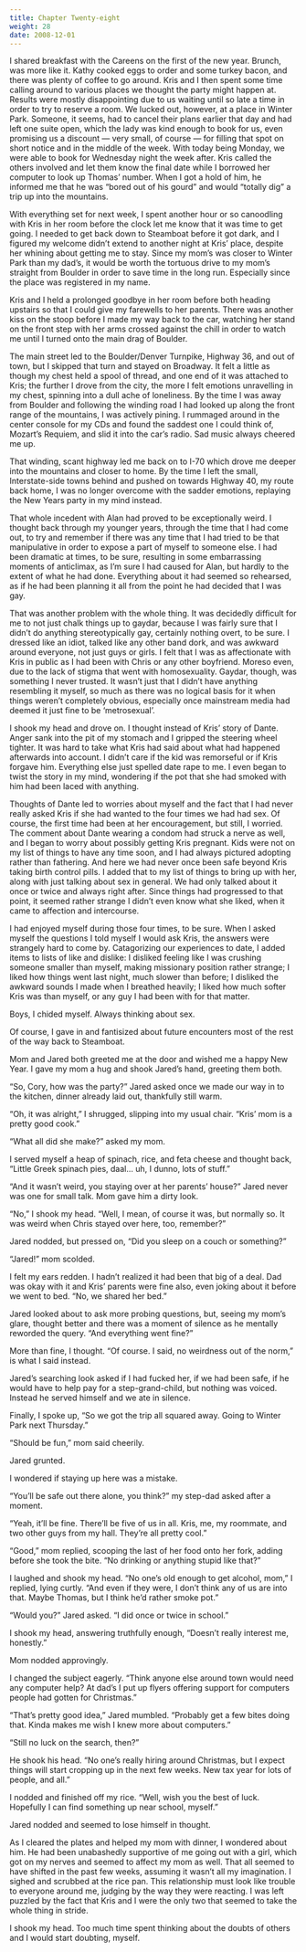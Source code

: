 ```yaml
---
title: Chapter Twenty-eight
weight: 28
date: 2008-12-01
---
```


I shared breakfast with the Careens on the first of the new year.
Brunch, was more like it. Kathy cooked eggs to order and some turkey
bacon, and there was plenty of coffee to go around. Kris and I then
spent some time calling around to various places we thought the party
might happen at. Results were mostly disappointing due to us waiting
until so late a time in order to try to reserve a room. We lucked out,
however, at a place in Winter Park. Someone, it seems, had to cancel
their plans earlier that day and had left one suite open, which the lady
was kind enough to book for us, even promising us a discount — very
small, of course — for filling that spot on short notice and in the
middle of the week. With today being Monday, we were able to book for
Wednesday night the week after. Kris called the others involved and let
them know the final date while I borrowed her computer to look up
Thomas’ number. When I got a hold of him, he informed me that he was
“bored out of his gourd” and would “totally dig” a trip up into the
mountains.

With everything set for next week, I spent another hour or so canoodling
with Kris in her room before the clock let me know that it was time to
get going. I needed to get back down to Steamboat before it got dark,
and I figured my welcome didn’t extend to another night at Kris’ place,
despite her whining about getting me to stay. Since my mom’s was closer
to Winter Park than my dad’s, it would be worth the tortuous drive to my
mom’s straight from Boulder in order to save time in the long run.
Especially since the place was registered in my name.

Kris and I held a prolonged goodbye in her room before both heading
upstairs so that I could give my farewells to her parents. There was
another kiss on the stoop before I made my way back to the car, watching
her stand on the front step with her arms crossed against the chill in
order to watch me until I turned onto the main drag of Boulder.

The main street led to the Boulder/Denver Turnpike, Highway 36, and out
of town, but I skipped that turn and stayed on Broadway. It felt a
little as though my chest held a spool of thread, and one end of it was
attached to Kris; the further I drove from the city, the more I felt
emotions unravelling in my chest, spinning into a dull ache of
loneliness. By the time I was away from Boulder and following the
winding road I had looked up along the front range of the mountains, I
was actively pining. I rummaged around in the center console for my CDs
and found the saddest one I could think of, Mozart’s Requiem, and slid
it into the car’s radio. Sad music always cheered me up.

That winding, scant highway led me back on to I-70 which drove me deeper
into the mountains and closer to home. By the time I left the small,
Interstate-side towns behind and pushed on towards Highway 40, my route
back home, I was no longer overcome with the sadder emotions, replaying
the New Years party in my mind instead.

That whole incedent with Alan had proved to be exceptionally weird. I
thought back through my younger years, through the time that I had come
out, to try and remember if there was any time that I had tried to be
that manipulative in order to expose a part of myself to someone else. I
had been dramatic at times, to be sure, resulting in some embarrassing
moments of anticlimax, as I’m sure I had caused for Alan, but hardly to
the extent of what he had done. Everything about it had seemed so
rehearsed, as if he had been planning it all from the point he had
decided that I was gay.

That was another problem with the whole thing. It was decidedly
difficult for me to not just chalk things up to gaydar, because I was
fairly sure that I didn’t do anything stereotypically gay, certainly
nothing overt, to be sure. I dressed like an idiot, talked like any
other band dork, and was awkward around everyone, not just guys or
girls. I felt that I was as affectionate with Kris in public as I had
been with Chris or any other boyfriend. Moreso even, due to the lack of
stigma that went with homosexuality. Gaydar, though, was something I
never trusted. It wasn’t just that I didn’t have anything resembling it
myself, so much as there was no logical basis for it when things weren’t
completely obvious, especially once mainstream media had deemed it just
fine to be ‘metrosexual’.

I shook my head and drove on. I thought instead of Kris’ story of Dante.
Anger sank into the pit of my stomach and I gripped the steering wheel
tighter. It was hard to take what Kris had said about what had happened
afterwards into account. I didn’t care if the kid was remorseful or if
Kris forgave him. Everything else just spelled date rape to me. I even
began to twist the story in my mind, wondering if the pot that she had
smoked with him had been laced with anything.

Thoughts of Dante led to worries about myself and the fact that I had
never really asked Kris if she had wanted to the four times we had had
sex. Of course, the first time had been at her encouragement, but still,
I worried. The comment about Dante wearing a condom had struck a nerve
as well, and I began to worry about possibly getting Kris pregnant. Kids
were not on my list of things to have any time soon, and I had always
pictured adopting rather than fathering. And here we had never once been
safe beyond Kris taking birth control pills. I added that to my list of
things to bring up with her, along with just talking about sex in
general. We had only talked about it once or twice and always right
after. Since things had progressed to that point, it seemed rather
strange I didn’t even know what she liked, when it came to affection and
intercourse.

I had enjoyed myself during those four times, to be sure. When I asked
myself the questions I told myself I would ask Kris, the answers were
strangely hard to come by. Catagorizing our experiences to date, I added
items to lists of like and dislike: I disliked feeling like I was
crushing someone smaller than myself, making missionary position rather
strange; I liked how things went last night, much slower than before; I
disliked the awkward sounds I made when I breathed heavily; I liked how
much softer Kris was than myself, or any guy I had been with for that
matter.

Boys, I chided myself. Always thinking about sex.

Of course, I gave in and fantisized about future encounters most of the
rest of the way back to Steamboat.

Mom and Jared both greeted me at the door and wished me a happy New
Year. I gave my mom a hug and shook Jared’s hand, greeting them both.

“So, Cory, how was the party?” Jared asked once we made our way in to
the kitchen, dinner already laid out, thankfully still warm.

“Oh, it was alright,” I shrugged, slipping into my usual chair. “Kris’
mom is a pretty good cook.”

“What all did she make?” asked my mom.

I served myself a heap of spinach, rice, and feta cheese and thought
back, “Little Greek spinach pies, daal... uh, I dunno, lots of stuff.”

“And it wasn’t weird, you staying over at her parents’ house?” Jared
never was one for small talk. Mom gave him a dirty look.

“No,” I shook my head. “Well, I mean, of course it was, but normally so.
It was weird when Chris stayed over here, too, remember?”

Jared nodded, but pressed on, “Did you sleep on a couch or something?”

“Jared!” mom scolded.

I felt my ears redden. I hadn’t realized it had been that big of a deal.
Dad was okay with it and Kris’ parents were fine also, even joking about
it before we went to bed. “No, we shared her bed.”

Jared looked about to ask more probing questions, but, seeing my mom’s
glare, thought better and there was a moment of silence as he mentally
reworded the query. “And everything went fine?”

More than fine, I thought. “Of course. I said, no weirdness out of the
norm,” is what I said instead.

Jared’s searching look asked if I had fucked her, if we had been safe,
if he would have to help pay for a step-grand-child, but nothing was
voiced. Instead he served himself and we ate in silence.

Finally, I spoke up, “So we got the trip all squared away. Going to
Winter Park next Thursday.”

“Should be fun,” mom said cheerily.

Jared grunted.

I wondered if staying up here was a mistake.

“You’ll be safe out there alone, you think?” my step-dad asked after a
moment.

“Yeah, it’ll be fine. There’ll be five of us in all. Kris, me, my
roommate, and two other guys from my hall. They’re all pretty cool.”

“Good,” mom replied, scooping the last of her food onto her fork, adding
before she took the bite. “No drinking or anything stupid like that?”

I laughed and shook my head. “No one’s old enough to get alcohol, mom,”
I replied, lying curtly. “And even if they were, I don’t think any of us
are into that. Maybe Thomas, but I think he’d rather smoke pot.”

“Would you?” Jared asked. “I did once or twice in school.”

I shook my head, answering truthfully enough, “Doesn’t really interest
me, honestly.”

Mom nodded approvingly.

I changed the subject eagerly. “Think anyone else around town would need
any computer help? At dad’s I put up flyers offering support for
computers people had gotten for Christmas.”

“That’s pretty good idea,” Jared mumbled. “Probably get a few bites
doing that. Kinda makes me wish I knew more about computers.”

“Still no luck on the search, then?”

He shook his head. “No one’s really hiring around Christmas, but I
expect things will start cropping up in the next few weeks. New tax year
for lots of people, and all.”

I nodded and finished off my rice. “Well, wish you the best of luck.
Hopefully I can find something up near school, myself.”

Jared nodded and seemed to lose himself in thought.

As I cleared the plates and helped my mom with dinner, I wondered about
him. He had been unabashedly supportive of me going out with a girl,
which got on my nerves and seemed to affect my mom as well. That all
seemed to have shifted in the past few weeks, assuming it wasn’t all my
imagination. I sighed and scrubbed at the rice pan. This relationship
must look like trouble to everyone around me, judging by the way they
were reacting. I was left puzzled by the fact that Kris and I were the
only two that seemed to take the whole thing in stride.

I shook my head. Too much time spent thinking about the doubts of others
and I would start doubting, myself.
